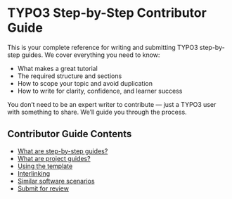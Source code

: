 # TYPO3 Step-by-Step Contributor Guide

This is your complete reference for writing and submitting TYPO3 step-by-step guides. We cover everything you need to know:

- What makes a great tutorial
- The required structure and sections
- How to scope your topic and avoid duplication
- How to write for clarity, confidence, and learner success

You don’t need to be an expert writer to contribute — just a TYPO3 user with something to share. We’ll guide you through the process.

## Contributor Guide Contents

* [What are step-by-step guides?](10WhatAreStepByStepGuides.md)
* [What are project guides?](20WhatAreProjectGuides.md)
* [Using the template](30UsingTheTemplate.md)
* [Interlinking](40Interlinking.md)
* [Similar software scenarios](45SimilarSoftwareScenarios.md)
* [Submit for review](50SubmitForReview.md)
